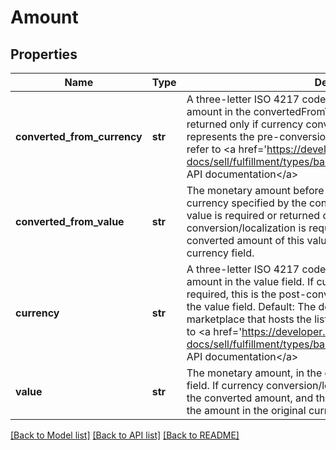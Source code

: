 # Amount

## Properties
Name | Type | Description | Notes
------------ | ------------- | ------------- | -------------
**converted_from_currency** | **str** | A three-letter ISO 4217 code that indicates the currency of the amount in the convertedFromValue field. This value is required or returned only if currency conversion/localization is required, and represents the pre-conversion currency. For implementation help, refer to &lt;a href&#x3D;&#x27;https://developer.ebay.com/api-docs/sell/fulfillment/types/ba:CurrencyCodeEnum&#x27;&gt;eBay API documentation&lt;/a&gt; | [optional] 
**converted_from_value** | **str** | The monetary amount before any conversion is performed, in the currency specified by the convertedFromCurrency field. This value is required or returned only if currency conversion/localization is required. The value field contains the converted amount of this value, in the currency specified by the currency field. | [optional] 
**currency** | **str** | A three-letter ISO 4217 code that indicates the currency of the amount in the value field. If currency conversion/localization is required, this is the post-conversion currency of the amount in the value field. Default: The default currency of the eBay marketplace that hosts the listing. For implementation help, refer to &lt;a href&#x3D;&#x27;https://developer.ebay.com/api-docs/sell/fulfillment/types/ba:CurrencyCodeEnum&#x27;&gt;eBay API documentation&lt;/a&gt; | [optional] 
**value** | **str** | The monetary amount, in the currency specified by the currency field. If currency conversion/localization is required, this value is the converted amount, and the convertedFromValue field contains the amount in the original currency. Required in the amount type. | [optional] 

[[Back to Model list]](../README.md#documentation-for-models) [[Back to API list]](../README.md#documentation-for-api-endpoints) [[Back to README]](../README.md)

